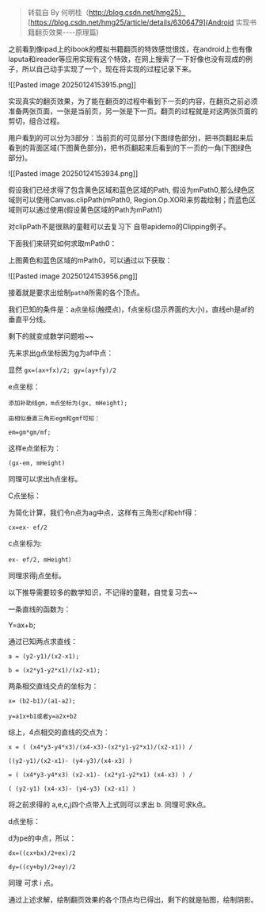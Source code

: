 > 转载自  By 何明桂（http://blog.csdn.net/hmg25） 
> [https://blog.csdn.net/hmg25/article/details/6306479](Android 实现书籍翻页效果----原理篇)


之前看到像ipad上的ibook的模拟书籍翻页的特效感觉很炫，在android上也有像laputa和ireader等应用实现有这个特效，在网上搜索了一下好像也没有现成的例子，所以自己动手实现了一个，现在将实现的过程记录下来。

![[Pasted image 20250124153915.png]]

实现真实的翻页效果，为了能在翻页的过程中看到下一页的内容，在翻页之前必须准备两张页面，一张是当前页，另一张是下一页。翻页的过程就是对这两张页面的剪切，组合过程。

用户看到的可以分为3部分：当前页的可见部分(下图绿色部分)，把书页翻起来后看到的背面区域(下图黄色部分)，把书页翻起来后看到的下一页的一角(下图绿色部分)。

![[Pasted image 20250124153934.png]]


假设我们已经求得了包含黄色区域和蓝色区域的Path, 假设为mPath0,那么绿色区域则可以使用Canvas.clipPath(mPath0, Region.Op.XOR)来剪裁绘制；而蓝色区域则可以通过使用(假设黄色区域的Path为mPath1) 

对clipPath不是很熟的童鞋可以去复习下 自带apidemo的Clipping例子。

下面我们来研究如何求取mPath0：

上图黄色和蓝色区域的mPath0，可以通过以下获取：

![[Pasted image 20250124153956.png]]

接着就是要求出绘制`path0`所需的各个顶点。

我们已知的条件是：a点坐标(触摸点)，f点坐标(显示界面的大小)，直线eh是af的垂直平分线。

剩下的就变成数学问题啦~~

先来求出g点坐标因为g为af中点：

显然 `gx=(ax+fx)/2; gy=(ay+fy)/2`

e点坐标：

```
添加补助线gm，m点坐标为(gx, mHeight);

由相似垂直三角形egm和gmf可知：

em=gm*gm/mf;
```


这样e点坐标为：

`(gx-em, mHeight)`

同理可以求出h点坐标。

C点坐标：

为简化计算，我们令n点为ag中点，这样有三角形cjf和ehf得：

`cx=ex- ef/2`

c点坐标为:

`ex- ef/2, mHeight）`

同理求得j点坐标。

以下推导需要较多的数学知识，不记得的童鞋，自觉复习去~~

一条直线的函数为：

Y=ax+b;

通过已知两点求直线： 

```
a = (y2-y1)/(x2-x1);

b = (x2*y1-y2*x1)/(x2-x1);
```


两条相交直线交点的坐标为：

```
x= (b2-b1)/(a1-a2);

y=a1x+b1或者y=a2x+b2

```
 

综上，4点相交的直线的交点为：

```
x = ( (x4*y3-y4*x3)/(x4-x3)-(x2*y1-y2*x1)/(x2-x1)) /

((y2-y1)/(x2-x1)- (y4-y3)/(x4-x3) )

= ( (x4*y3-y4*x3) (x2-x1)- (x2*y1-y2*x1) (x4-x3) ) /

( (y2-y1) (x4-x3)- (y4-y3) (x2-x1) )
```


将之前求得的 a,e,c,j四个点带入上式则可以求出 b. 同理可求k点。


d点坐标：

d为pe的中点，所以：

```
dx=((cx+bx)/2+ex)/2

dy=((cy+by)/2+ey)/2

```


同理 可求 i 点。

通过上述求解，绘制翻页效果的各个顶点均已得出，剩下的就是贴图，绘制阴影。
